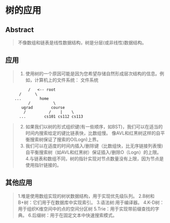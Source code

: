 # 树的应用


## Abstract
> 不像数组和链表是线性数据结构，树是分层(或非线性)数据结构。


## 应用
>1. 使用树的一个原因可能是因为您希望存储自然形成层次结构的信息。例如，计算机上的文件系统： 文件系统

              /   <-- root
          /      \
        ...        home
              /          \
           ugrad        course
            /          /    |    \
          ...        cs101 cs112 cs113


>2. 如果我们以树的形式组织键(有一些顺序，如BST)，我们可以在适当的时间内搜索给定的键比链表快，比数组慢。
>像AVL和红黑树这样的自平衡搜索树保证了搜索的O(Logn)上界。
>3. 我们可以在适度的时间内插入/删除键（比数组快，比无序链接列表慢)
>自平衡搜索树（如AVL和红黑树）保证插入/删除O（Logn）的上限。
>4.与链表和数组不同，树的指针实现对节点数量没有上限，因为节点是使用指针链接的。

## 其他应用
> 1.堆是使用数组实现的树状数据结构，用于实现优先级队列。
> 2.B树和B+树：它们用于在数据库中实现索引。
> 3.语法树:用于编译器。
> 4.K-D树：用于组织K维空间中的点的空间分区树
> 5.Trie：用于实现带前缀查找的字典。
> 6.后缀树：用于在固定文本中快速搜索模式。